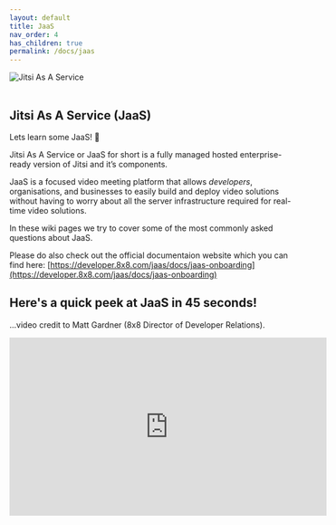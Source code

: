 ```yaml
---
layout: default
title: JaaS
nav_order: 4
has_children: true
permalink: /docs/jaas
---
```


<img
    style="display: block;
           margin-left: auto;
           margin-right: auto;"
    src="/cpaas-wiki/image_assets/jitsi+powered_by.png"
    alt="Jitsi As A Service">
&nbsp;

## Jitsi As A Service (JaaS)

Lets learn some JaaS! 🎷

Jitsi As A Service or JaaS for short is a fully managed hosted enterprise-ready version of Jitsi and it’s components.

JaaS is a focused video meeting platform that allows _developers_, organisations, and businesses to easily build and deploy video solutions without having to worry about all the server infrastructure required for real-time video solutions.

In these wiki pages we try to cover some of the most commonly asked questions about JaaS.

Please do also check out the official documentaion website which you can find here:
[https://developer.8x8.com/jaas/docs/jaas-onboarding](https://developer.8x8.com/jaas/docs/jaas-onboarding)

## Here's a quick peek at JaaS in 45 seconds!
...video credit to Matt Gardner (8x8 Director of Developer Relations).

<iframe width="560" height="315" src="https://www.youtube.com/embed/yhNP-rI_DTM" title="YouTube video player" frameborder="0" allow="accelerometer; autoplay; clipboard-write; encrypted-media; gyroscope; picture-in-picture" allowfullscreen></iframe>
